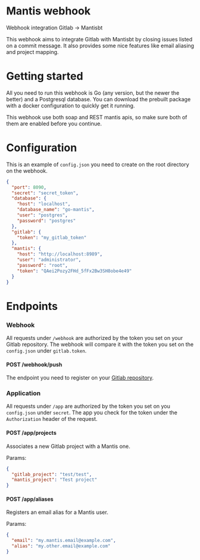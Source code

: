 # Mantis webhook
Webhook integration Gitlab -> Mantisbt

This webhook aims to integrate Gitlab with Mantisbt by closing issues listed on a commit message.
It also provides some nice features like email aliasing and project mapping.

# Getting started
All you need to run this webhook is Go (any version, but the newer the better) and a Postgresql database. You can download the prebuilt package with a docker configuration to quickly get it running.

This webhook use both soap and REST mantis apis, so make sure both of them are enabled before you continue.

# Configuration
This is an example of `config.json` you need to create on the root directory on the webhook.
```json
{
  "port": 8090,
  "secret": "secret_token",
  "database": {
    "host": "localhost",
    "database_name": "go-mantis",
    "user": "postgres",
    "password": "postgres"
  },
  "gitlab": {
    "token": "my_gitlab_token"
  },
  "mantis": {
    "host": "http://localhost:8989",
    "user": "administrator",
    "password": "root",
    "token": "QAei2Pozy2FHd_5fFx2Bw3SH8obe4e49"
  }
}
```

# Endpoints

### Webhook
All requests under `/webhook` are authorized by the token you set on your Gitlab repository. The webhook will compare it with the token you set on the `config.json` under `gitlab.token`.

#### POST /webhook/push
The endpoint you need to register on your [Gitlab repository](https://docs.gitlab.com/ee/user/project/integrations/webhooks.html).

### Application
All requests under `/app` are authorized by the token you set on you `config.json` under `secret`. The app you check for the token under the `Authorization` header of the request.

#### POST /app/projects
Associates a new Gitlab project with a Mantis one.

Params:
```json
{
  "gitlab_project": "test/test",
  "mantis_project": "Test project"
}
```

#### POST /app/aliases
Registers an email alias for a Mantis user.

Params:
```json
{
  "email": "my.mantis.email@example.com",
  "alias": "my.other.email@example.com"
}
```
